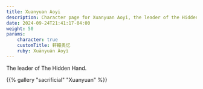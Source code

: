 ```yaml
---
title: Xuanyuan Aoyi
description: Character page for Xuanyuan Aoyi, the leader of the Hidden Hand, from Sacrificial
date: 2024-09-24T21:41:17-04:00
weight: 50
params:
    character: true
    customTitle: 軒轅奥忆
    ruby: Xuānyuán Àoyì
---
```


The leader of The Hidden Hand.

<!--more-->

<section class="gallery">
{{% gallery "sacrificial" "Xuanyuan" %}}
</section>
